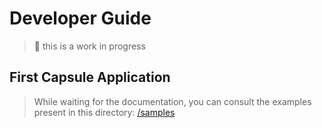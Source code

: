 # Developer Guide

> 🚧 this is a work in progress

## First Capsule Application

> While waiting for the documentation, you can consult the examples present in this directory: [/samples](https://github.com/bots-garden/capsule-host-sdk/tree/main/samples)